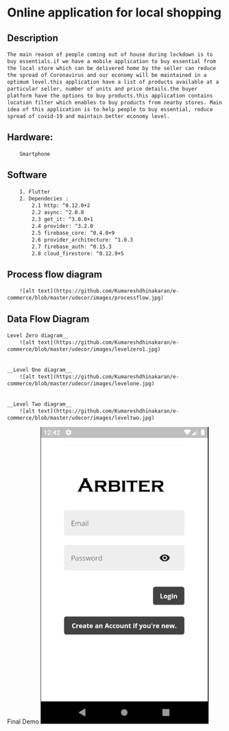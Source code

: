 # **Online application for local shopping**

## Description

    The main reason of people coming out of house during lockdown is to buy essentials.if we have a mobile application to buy essential from the local store which can be delivered home by the seller can reduce the spread of Coronavirus and our economy will be maintained in a optimum level.this application have a list of products available at a particular seller, number of units and price details.the buyer platform have the options to buy products.this application contains location filter which enables to buy products from nearby stores. Main idea of this application is to help people to buy essential, reduce spread of covid-19 and maintain better economy level.

## Hardware: 

        Smartphone

## Software

        1. Flutter
        2. Dependecies :
            2.1 http: ^0.12.0+2
            2.2 async: ^2.0.8
            2.3 get_it: ^3.0.0+1
            2.4 provider: ^3.2.0
            2.5 firebase_core: ^0.4.0+9
            2.6 provider_architecture: ^1.0.3
            2.7 firebase_auth: ^0.15.3
            2.8 cloud_firestore: ^0.12.9+5

## Process flow diagram

        ![alt text](https://github.com/Kumareshdhinakaran/e-commerce/blob/master/udecor/images/processflow.jpg)

## Data Flow Diagram

    Level Zero diagram__
        ![alt text](https://github.com/Kumareshdhinakaran/e-commerce/blob/master/udecor/images/levelzero1.jpg)


    __Level One diagram__
        ![alt text](https://github.com/Kumareshdhinakaran/e-commerce/blob/master/udecor/images/levelone.jpg)


    __Level Two diagram__
        ![alt text](https://github.com/Kumareshdhinakaran/e-commerce/blob/master/udecor/images/leveltwo.jpg)

Final Demo
![Farmers Market Finder Demo](demo/appdemo1.gif)
